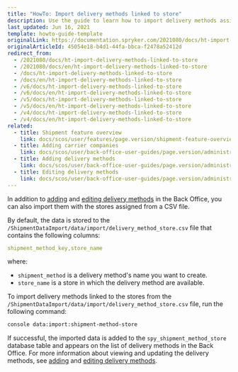 ```yaml
---
title: "HowTo: Import delivery methods linked to store"
description: Use the guide to learn how to import delivery methods assigned to specific stores in the Back Office.
last_updated: Jun 16, 2021
template: howto-guide-template
originalLink: https://documentation.spryker.com/2021080/docs/ht-import-delivery-methods-linked-to-store
originalArticleId: 45054e18-b4d1-44fa-bbca-f2478a52412d
redirect_from:
  - /2021080/docs/ht-import-delivery-methods-linked-to-store
  - /2021080/docs/en/ht-import-delivery-methods-linked-to-store
  - /docs/ht-import-delivery-methods-linked-to-store
  - /docs/en/ht-import-delivery-methods-linked-to-store
  - /v6/docs/ht-import-delivery-methods-linked-to-store
  - /v6/docs/en/ht-import-delivery-methods-linked-to-store
  - /v5/docs/ht-import-delivery-methods-linked-to-store
  - /v5/docs/en/ht-import-delivery-methods-linked-to-store
  - /v4/docs/ht-import-delivery-methods-linked-to-store
  - /v4/docs/en/ht-import-delivery-methods-linked-to-store
related:
  - title: Shipment feature overview
    link: docs/scos/user/features/page.version/shipment-feature-overview.html
  - title: Adding carrier companies
    link: docs/scos/user/back-office-user-guides/page.version/administration/delivery-methods/add-carrier-companies.html
  - title: Adding delivery methods
    link: docs/scos/user/back-office-user-guides/page.version/administration/delivery-methods/add-delivery-methods.html
  - title: Editing delivery methods
    link: docs/scos/user/back-office-user-guides/page.version/administration/delivery-methods/edit-delivery-methods.html
---
```


In addition to [adding](/docs/scos/user/back-office-user-guides/{{site.version}}/administration/delivery-methods/add-delivery-methods.html) and [editing delivery methods](/docs/scos/user/back-office-user-guides/{{site.version}}/administration/delivery-methods/edit-delivery-methods.html) in the Back Office, you can also import them with the stores assigned from a CSV file.

By default, the data is stored to the `/ShipmentDataImport/data/import/delivery_method_store.csv` file that contains the following columns:

```yaml
shipment_method_key,store_name
```

where:
* `shipment_method` is a delivery method's name you want to create.
* `store_name` is a store in which the delivery method are available.

To import delivery methods linked to the stores from the `/ShipmentDataImport/data/import/delivery_method_store.csv` file, run the following command:

```bash
console data:import:shipment-method-store
```

If successful, the imported data is added to the `spy_shipment_method_store` database table and appears on the list of delivery methods in the Back Office. For more information about viewing and updating the delivery methods, see [adding](/docs/scos/user/back-office-user-guides/{{site.version}}/administration/delivery-methods/add-delivery-methods.html) and [editing delivery methods](/docs/scos/user/back-office-user-guides/{{site.version}}/administration/delivery-methods/edit-delivery-methods.html).
